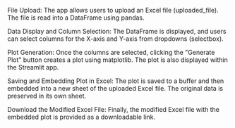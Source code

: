 File Upload: The app allows users to upload an Excel file (uploaded_file). The file is read into a DataFrame using pandas.

Data Display and Column Selection: The DataFrame is displayed, and users can select columns for the X-axis and Y-axis from dropdowns (selectbox).

Plot Generation: Once the columns are selected, clicking the "Generate Plot" button creates a plot using matplotlib. The plot is also displayed within the Streamlit app.

Saving and Embedding Plot in Excel: The plot is saved to a buffer and then embedded into a new sheet of the uploaded Excel file. The original data is preserved in its own sheet.

Download the Modified Excel File: Finally, the modified Excel file with the embedded plot is provided as a downloadable link.
